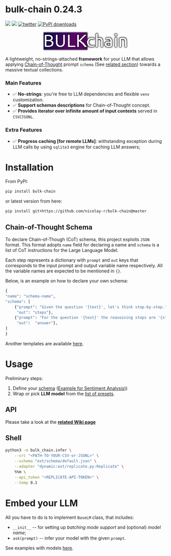 # bulk-chain 0.24.3
![](https://img.shields.io/badge/Python-3.9-brightgreen.svg)
[![](https://colab.research.google.com/assets/colab-badge.svg)](https://colab.research.google.com/github/nicolay-r/bulk-chain/blob/master/bulk_chain_tutorial.ipynb)
[![twitter](https://img.shields.io/twitter/url/https/shields.io.svg?style=social)](https://x.com/nicolayr_/status/1847969224636961033)
[![PyPI downloads](https://img.shields.io/pypi/dm/bulk-chain.svg)](https://pypistats.org/packages/bulk-chain)

<p align="center">
    <img src="logo.png"/>
</p>

A lightweight, no-strings-attached **framework**  for your LLM that allows applying [Chain-of-Thought](https://arxiv.org/abs/2201.11903) prompt `schema` (See [related section](#chain-of-thought-schema)) towards a massive textual collections.

### Main Features
* ✅ **No-strings**: you're free to LLM dependencies and flexible `venv` customization.
* ✅ **Support schemas descriptions** for Chain-of-Thought concept.
* ✅ **Provides iterator over infinite amount of input contexts** served in `CSV`/`JSONL`.

### Extra Features
* ✅ **Progress caching [for remote LLMs]**: withstanding exception during LLM calls by using `sqlite3` engine for caching LLM answers;


# Installation

From PyPI: 

```bash
pip install bulk-chain
```

or latest version from here:

```bash
pip install git+https://github.com/nicolay-r/bulk-chain@master
```

## Chain-of-Thought Schema

To declare Chain-of-Though (CoT) schema, this project exploits `JSON` format.
This format adopts `name` field for declaring a name and `schema` is a list of CoT instructions for the Large Language Model.

Each step represents a dictionary with `prompt` and `out` keys that corresponds to the input prompt and output variable name respectively.
All the variable names are expected to be mentioned in `{}`.

Below, is an example on how to declare your own schema:

```python
{
"name": "schema-name",
"schema": [
    {"prompt": "Given the question '{text}', let's think step-by-step.", 
     "out": "steps"},
    {"prompt": "For the question '{text}' the reasoining steps are '{steps}'. what would be an answer?", 
     "out":  "answer"},
]
}
```

Another templates are available [here](/ext/schema/).

# Usage

Preliminary steps:

1. Define your [schema](#chain-of-thought-schema) ([Example for Sentiment Analysis](/ext/schema/thor_cot_schema.json)))
2. Wrap or pick **LLM model** from the [list of presets](/ext/).

## API

Please take a look at the [**related Wiki page**](https://github.com/nicolay-r/bulk-chain/wiki)

## Shell

```bash
python3 -m bulk_chain.infer \
    --src "<PATH-TO-YOUR-CSV-or-JSONL>" \
    --schema "ext/schema/default.json" \
    --adapter "dynamic:ext/replicate.py:Replicate" \
    %%m \
    --api_token "<REPLICATE-API-TOKEN>" \
    --temp 0.1
```

# Embed your LLM

All you have to do is to implement `BaseLM` class, that includes:
* `__init__` -- for setting up *batching mode support* and (optional) *model name*;
* `ask(prompt)` -- infer your model with the given `prompt`.

See examples with models [here](/ext).
